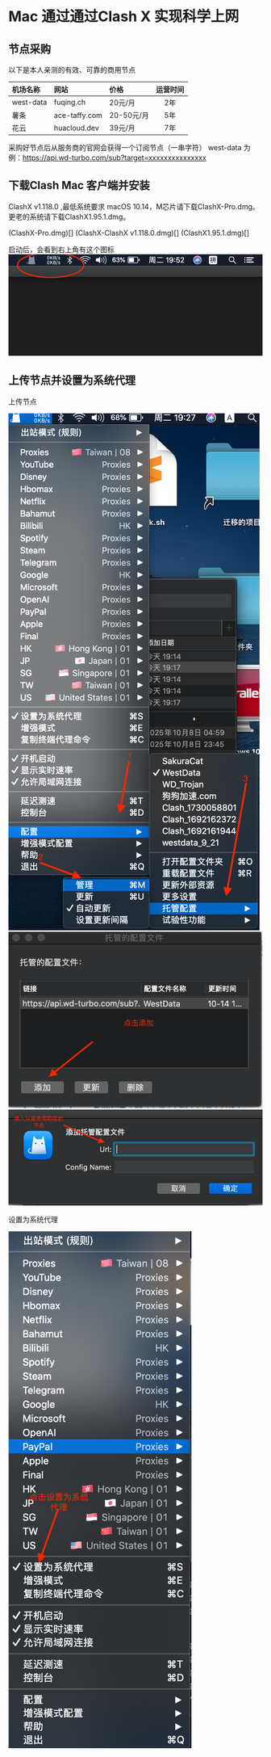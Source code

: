 # Mac 通过通过Clash X 实现科学上网




## 节点采购
以下是本人亲测的有效、可靠的商用节点



| 机场名称    | 网站            | 价格       | 运营时间   |
|:---------- |:-------------  |:---------  |:---------:|
| west-data  | fuqing.ch      | 20元/月    | 2年       |
| 薯条        | ace-taffy.com  | 20-50元/月 | 5年       |
| 花云        | huacloud.dev   | 39元/月    | 7年       |

采购好节点后从服务商的官网会获得一个订阅节点（一串字符）
west-data 为例：https://api.wd-turbo.com/sub?target=xxxxxxxxxxxxxxx


## 下载Clash Mac 客户端并安装
ClashX v1.118.0 ,最低系统要求 macOS 10.14，M芯片请下载ClashX-Pro.dmg。更老的系统请下载ClashX1.95.1.dmg。
 
(ClashX-Pro.dmg)[]
(ClashX-ClashX v1.118.0.dmg)[]
(ClashX1.95.1.dmg)[]

启动后，会看到右上角有这个图标
![](https://github.com/Angelagoodboy/kexueshangwang/blob/main/images/%E5%AE%89%E8%A3%85%E6%88%90%E5%8A%9F.png)

 
## 上传节点并设置为系统代理
上传节点
 
![](https://github.com/Angelagoodboy/kexueshangwang/blob/main/images/%E4%B8%8A%E4%BC%A0%E8%8A%82%E7%82%B9.png)
![](https://github.com/Angelagoodboy/kexueshangwang/blob/main/images/%E4%B8%8A%E4%BC%A0%E8%8A%82%E7%82%B902.png)
![](https://github.com/Angelagoodboy/kexueshangwang/blob/main/images/%E4%B8%8A%E4%BC%A0%E8%8A%82%E7%82%B903.png)

 
设置为系统代理
 
![](https://github.com/Angelagoodboy/kexueshangwang/blob/main/images/%E8%AE%BE%E7%BD%AE%E4%B8%BA%E7%B3%BB%E7%BB%9F%E4%BB%A3%E7%90%86.png)







